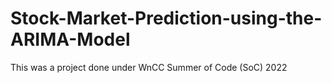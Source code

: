 # Stock-Market-Prediction-using-the-ARIMA-Model
This was a project done under WnCC Summer of Code (SoC) 2022
